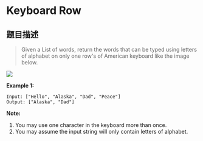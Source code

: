 Keyboard Row
========

## 题目描述

> Given a List of words, return the words that can be typed using letters of alphabet on only one row's of American keyboard like the image below.

![](https://leetcode.com/static/images/problemset/keyboard.png)

**Example 1:**

```
Input: ["Hello", "Alaska", "Dad", "Peace"]
Output: ["Alaska", "Dad"]
```

**Note:**

1. You may use one character in the keyboard more than once.
2. You may assume the input string will only contain letters of alphabet.
